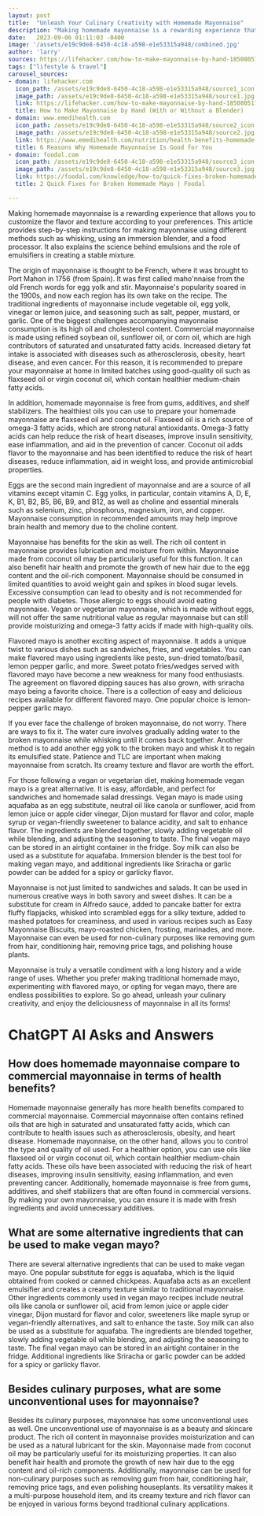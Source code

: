 ```yaml
---
layout: post
title:  "Unleash Your Culinary Creativity with Homemade Mayonnaise"
description: "Making homemade mayonnaise is a rewarding experience that allows you to customize the flavor and texture according to your preferences. In this article, we delve into the history of mayonnaise and the benefits of making it at home. We provide step-by-step instructions for various methods, explore the science behind emulsions, and highlight the health benefits of homemade mayo. From flavored mayo to vegan alternatives, we cover it all. Discover the versatility and endless possibilities of this beloved condiment."
date:   2023-09-06 01:11:03 -0400
image: '/assets/e19c9de8-6450-4c18-a598-e1e53315a948/combined.jpg'
author: 'larry'
sources: https://lifehacker.com/how-to-make-mayonnaise-by-hand-1850805172?utm_source=regular https://www.emedihealth.com/nutrition/health-benefits-homemade-mayonnaise https://www.lemontreedwelling.com/make-your-own-flavored-mayo/ https://foodal.com/knowledge/how-to/quick-fixes-broken-homemade-mayo/ https://www.tasteofhome.com/article/vegan-mayonnaise-recipe/ https://www.allrecipes.com/article/ways-to-use-mayonnaise/
tags: ["lifestyle & travel"]
carousel_sources:
- domain: lifehacker.com
  icon_path: /assets/e19c9de8-6450-4c18-a598-e1e53315a948/source1_icon.jpg
  image_path: /assets/e19c9de8-6450-4c18-a598-e1e53315a948/source1.jpg
  link: https://lifehacker.com/how-to-make-mayonnaise-by-hand-1850805172?utm_source=regular
  title: How to Make Mayonnaise by Hand (With or Without a Blender)
- domain: www.emedihealth.com
  icon_path: /assets/e19c9de8-6450-4c18-a598-e1e53315a948/source2_icon.jpg
  image_path: /assets/e19c9de8-6450-4c18-a598-e1e53315a948/source2.jpg
  link: https://www.emedihealth.com/nutrition/health-benefits-homemade-mayonnaise
  title: 6 Reasons Why Homemade Mayonnaise Is Good for You
- domain: foodal.com
  icon_path: /assets/e19c9de8-6450-4c18-a598-e1e53315a948/source3_icon.jpg
  image_path: /assets/e19c9de8-6450-4c18-a598-e1e53315a948/source3.jpg
  link: https://foodal.com/knowledge/how-to/quick-fixes-broken-homemade-mayo/
  title: 2 Quick Fixes for Broken Homemade Mayo | Foodal

---
```


Making homemade mayonnaise is a rewarding experience that allows you to customize the flavor and texture according to your preferences. This article provides step-by-step instructions for making mayonnaise using different methods such as whisking, using an immersion blender, and a food processor. It also explains the science behind emulsions and the role of emulsifiers in creating a stable mixture.

The origin of mayonnaise is thought to be French, where it was brought to Port Mahon in 1756 (from Spain). It was first called maho'nnaise from the old French words for egg yolk and stir. Mayonnaise's popularity soared in the 1900s, and now each region has its own take on the recipe. The traditional ingredients of mayonnaise include vegetable oil, egg yolk, vinegar or lemon juice, and seasoning such as salt, pepper, mustard, or garlic. One of the biggest challenges accompanying mayonnaise consumption is its high oil and cholesterol content. Commercial mayonnaise is made using refined soybean oil, sunflower oil, or corn oil, which are high contributors of saturated and unsaturated fatty acids. Increased dietary fat intake is associated with diseases such as atherosclerosis, obesity, heart disease, and even cancer. For this reason, it is recommended to prepare your mayonnaise at home in limited batches using good-quality oil such as flaxseed oil or virgin coconut oil, which contain healthier medium-chain fatty acids.

In addition, homemade mayonnaise is free from gums, additives, and shelf stabilizers. The healthiest oils you can use to prepare your homemade mayonnaise are flaxseed oil and coconut oil. Flaxseed oil is a rich source of omega-3 fatty acids, which are strong natural antioxidants. Omega-3 fatty acids can help reduce the risk of heart diseases, improve insulin sensitivity, ease inflammation, and aid in the prevention of cancer. Coconut oil adds flavor to the mayonnaise and has been identified to reduce the risk of heart diseases, reduce inflammation, aid in weight loss, and provide antimicrobial properties.

Eggs are the second main ingredient of mayonnaise and are a source of all vitamins except vitamin C. Egg yolks, in particular, contain vitamins A, D, E, K, B1, B2, B5, B6, B9, and B12, as well as choline and essential minerals such as selenium, zinc, phosphorus, magnesium, iron, and copper. Mayonnaise consumption in recommended amounts may help improve brain health and memory due to the choline content.

Mayonnaise has benefits for the skin as well. The rich oil content in mayonnaise provides lubrication and moisture from within. Mayonnaise made from coconut oil may be particularly useful for this function. It can also benefit hair health and promote the growth of new hair due to the egg content and the oil-rich component. Mayonnaise should be consumed in limited quantities to avoid weight gain and spikes in blood sugar levels. Excessive consumption can lead to obesity and is not recommended for people with diabetes. Those allergic to eggs should avoid eating mayonnaise. Vegan or vegetarian mayonnaise, which is made without eggs, will not offer the same nutritional value as regular mayonnaise but can still provide moisturizing and omega-3 fatty acids if made with high-quality oils.

Flavored mayo is another exciting aspect of mayonnaise. It adds a unique twist to various dishes such as sandwiches, fries, and vegetables. You can make flavored mayo using ingredients like pesto, sun-dried tomato/basil, lemon pepper garlic, and more. Sweet potato fries/wedges served with flavored mayo have become a new weakness for many food enthusiasts. The agreement on flavored dipping sauces has also grown, with sriracha mayo being a favorite choice. There is a collection of easy and delicious recipes available for different flavored mayo. One popular choice is lemon-pepper garlic mayo.

If you ever face the challenge of broken mayonnaise, do not worry. There are ways to fix it. The water cure involves gradually adding water to the broken mayonnaise while whisking until it comes back together. Another method is to add another egg yolk to the broken mayo and whisk it to regain its emulsified state. Patience and TLC are important when making mayonnaise from scratch. Its creamy texture and flavor are worth the effort.

For those following a vegan or vegetarian diet, making homemade vegan mayo is a great alternative. It is easy, affordable, and perfect for sandwiches and homemade salad dressings. Vegan mayo is made using aquafaba as an egg substitute, neutral oil like canola or sunflower, acid from lemon juice or apple cider vinegar, Dijon mustard for flavor and color, maple syrup or vegan-friendly sweetener to balance acidity, and salt to enhance flavor. The ingredients are blended together, slowly adding vegetable oil while blending, and adjusting the seasoning to taste. The final vegan mayo can be stored in an airtight container in the fridge. Soy milk can also be used as a substitute for aquafaba. Immersion blender is the best tool for making vegan mayo, and additional ingredients like Sriracha or garlic powder can be added for a spicy or garlicky flavor.

Mayonnaise is not just limited to sandwiches and salads. It can be used in numerous creative ways in both savory and sweet dishes. It can be a substitute for cream in Alfredo sauce, added to pancake batter for extra fluffy flapjacks, whisked into scrambled eggs for a silky texture, added to mashed potatoes for creaminess, and used in various recipes such as Easy Mayonnaise Biscuits, mayo-roasted chicken, frosting, marinades, and more. Mayonnaise can even be used for non-culinary purposes like removing gum from hair, conditioning hair, removing price tags, and polishing house plants.

Mayonnaise is truly a versatile condiment with a long history and a wide range of uses. Whether you prefer making traditional homemade mayo, experimenting with flavored mayo, or opting for vegan mayo, there are endless possibilities to explore. So go ahead, unleash your culinary creativity, and enjoy the deliciousness of mayonnaise in all its forms!


# ChatGPT AI Asks and Answers
## How does homemade mayonnaise compare to commercial mayonnaise in terms of health benefits?
Homemade mayonnaise generally has more health benefits compared to commercial mayonnaise. Commercial mayonnaise often contains refined oils that are high in saturated and unsaturated fatty acids, which can contribute to health issues such as atherosclerosis, obesity, and heart disease. Homemade mayonnaise, on the other hand, allows you to control the type and quality of oil used. For a healthier option, you can use oils like flaxseed oil or virgin coconut oil, which contain healthier medium-chain fatty acids. These oils have been associated with reducing the risk of heart diseases, improving insulin sensitivity, easing inflammation, and even preventing cancer. Additionally, homemade mayonnaise is free from gums, additives, and shelf stabilizers that are often found in commercial versions. By making your own mayonnaise, you can ensure it is made with fresh ingredients and avoid unnecessary additives.

## What are some alternative ingredients that can be used to make vegan mayo?
There are several alternative ingredients that can be used to make vegan mayo. One popular substitute for eggs is aquafaba, which is the liquid obtained from cooked or canned chickpeas. Aquafaba acts as an excellent emulsifier and creates a creamy texture similar to traditional mayonnaise. Other ingredients commonly used in vegan mayo recipes include neutral oils like canola or sunflower oil, acid from lemon juice or apple cider vinegar, Dijon mustard for flavor and color, sweeteners like maple syrup or vegan-friendly alternatives, and salt to enhance the taste. Soy milk can also be used as a substitute for aquafaba. The ingredients are blended together, slowly adding vegetable oil while blending, and adjusting the seasoning to taste. The final vegan mayo can be stored in an airtight container in the fridge. Additional ingredients like Sriracha or garlic powder can be added for a spicy or garlicky flavor.

## Besides culinary purposes, what are some unconventional uses for mayonnaise?
Besides its culinary purposes, mayonnaise has some unconventional uses as well. One unconventional use of mayonnaise is as a beauty and skincare product. The rich oil content in mayonnaise provides moisturization and can be used as a natural lubricant for the skin. Mayonnaise made from coconut oil may be particularly useful for its moisturizing properties. It can also benefit hair health and promote the growth of new hair due to the egg content and oil-rich components. Additionally, mayonnaise can be used for non-culinary purposes such as removing gum from hair, conditioning hair, removing price tags, and even polishing houseplants. Its versatility makes it a multi-purpose household item, and its creamy texture and rich flavor can be enjoyed in various forms beyond traditional culinary applications.

